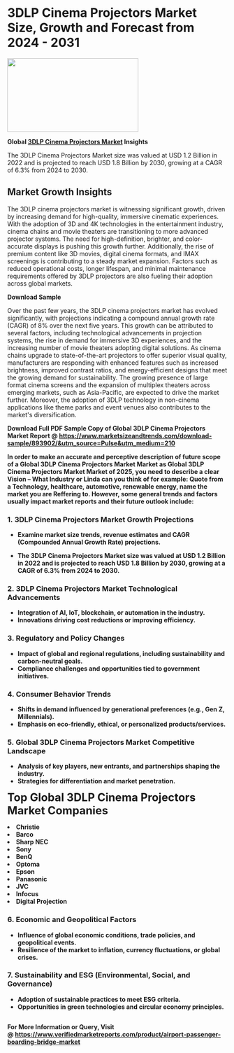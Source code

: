 <H1>3DLP Cinema Projectors Market Size, Growth and Forecast from 2024 - 2031</H1><img class="aligncenter size-medium wp-image-584254" src="https://thirdeyenews.in/wp-content/uploads/2024/09/Global-Market-Research-300x168.jpeg" alt="" width="300" height="168" /><p><strong>Global&nbsp;<a href="https://www.marketsizeandtrends.com/download-sample/893902/&amp;utm_source=Pulse&amp;utm_medium=210">3DLP Cinema Projectors Market</a> Insights</strong></p><p>The 3DLP Cinema Projectors Market size was valued at USD 1.2 Billion in 2022 and is projected to reach USD 1.8 Billion by 2030, growing at a CAGR of 6.3% from 2024 to 2030.</p><p><h2>Market Growth Insights</h2> <p>The 3DLP cinema projectors market is witnessing significant growth, driven by increasing demand for high-quality, immersive cinematic experiences. With the adoption of 3D and 4K technologies in the entertainment industry, cinema chains and movie theaters are transitioning to more advanced projector systems. The need for high-definition, brighter, and color-accurate displays is pushing this growth further. Additionally, the rise of premium content like 3D movies, digital cinema formats, and IMAX screenings is contributing to a steady market expansion. Factors such as reduced operational costs, longer lifespan, and minimal maintenance requirements offered by 3DLP projectors are also fueling their adoption across global markets.</p> <p><strong>Download Sample</strong></p> <p>Over the past few years, the 3DLP cinema projectors market has evolved significantly, with projections indicating a compound annual growth rate (CAGR) of 8% over the next five years. This growth can be attributed to several factors, including technological advancements in projection systems, the rise in demand for immersive 3D experiences, and the increasing number of movie theaters adopting digital solutions. As cinema chains upgrade to state-of-the-art projectors to offer superior visual quality, manufacturers are responding with enhanced features such as increased brightness, improved contrast ratios, and energy-efficient designs that meet the growing demand for sustainability. The growing presence of large format cinema screens and the expansion of multiplex theaters across emerging markets, such as Asia-Pacific, are expected to drive the market further. Moreover, the adoption of 3DLP technology in non-cinema applications like theme parks and event venues also contributes to the market's diversification.</p> <p><strong></p><p><span class=""><strong>Download Full PDF Sample Copy of Global 3DLP Cinema Projectors Market Report</strong> @ <a href="https://www.marketsizeandtrends.com/download-sample/893902/&amp;utm_source=Pulse&amp;utm_medium=210" target="_blank">https://www.marketsizeandtrends.com/download-sample/893902/&amp;utm_source=Pulse&amp;utm_medium=210</a></span></p><p>In order to make an accurate and perceptive description of future scope of a Global&nbsp;3DLP Cinema Projectors Market Market as Global&nbsp;3DLP Cinema Projectors Market Market of 2025, you need to describe a clear Vision &ndash; What Industry or Linda can you think of for example: Quote from a Technology, healthcare, automotive, renewable energy, name the market you are Reffering to. However, some general trends and factors usually impact market reports and their future outlook include:</p><h3>1.&nbsp;<strong>3DLP Cinema Projectors Market Growth Projections</strong></h3><ul><li>Examine market size trends, revenue estimates and CAGR (Compounded Annual Growth Rate) projections.</li><li><p>The 3DLP Cinema Projectors Market size was valued at USD 1.2 Billion in 2022 and is projected to reach USD 1.8 Billion by 2030, growing at a CAGR of 6.3% from 2024 to 2030.</p></li></ul><h3>2.&nbsp;<strong>3DLP Cinema Projectors Market Technological Advancements</strong></h3><ul><li>Integration of AI, IoT, blockchain, or automation in the industry.</li><li>Innovations driving cost reductions or improving efficiency.</li></ul><h3>3.&nbsp;<strong>Regulatory and Policy Changes</strong></h3><ul><li>Impact of global and regional regulations, including sustainability and carbon-neutral goals.</li><li>Compliance challenges and opportunities tied to government initiatives.</li></ul><h3>4.&nbsp;<strong>Consumer Behavior Trends</strong></h3><ul><li>Shifts in demand influenced by generational preferences (e.g., Gen Z, Millennials).</li><li>Emphasis on eco-friendly, ethical, or personalized products/services.</li></ul><h3>5.&nbsp;<strong>Global 3DLP Cinema Projectors Market Competitive Landscape</strong></h3><ul><li>Analysis of key players, new entrants, and partnerships shaping the industry.</li><li>Strategies for differentiation and market penetration.</li></ul><p data-pm-slice="1 1 []"><span style="color: inherit; font-family: inherit; font-size: 25px;">Top Global 3DLP Cinema Projectors Market Companies</span></p><div class="" data-test-id=""><p><li>Christie</li><li> Barco</li><li> Sharp NEC</li><li> Sony</li><li> BenQ</li><li> Optoma</li><li> Epson</li><li> Panasonic</li><li> JVC</li><li> Infocus</li><li> Digital Projection</li></p></div><h3>6.&nbsp;<strong>Economic and Geopolitical Factors</strong></h3><ul><li>Influence of global economic conditions, trade policies, and geopolitical events.</li><li>Resilience of the market to inflation, currency fluctuations, or global crises.</li></ul><h3>7.&nbsp;<strong>Sustainability and ESG (Environmental, Social, and Governance)</strong></h3><ul><li>Adoption of sustainable practices to meet ESG criteria.</li><li>Opportunities in green technologies and circular economy principles.</li></ul><h2><strong style="font-size: 14px;">For More Information or Query, Visit @&nbsp;</strong><a style="background-color: #ffffff; font-size: 14px;" href="https://www.marketsizeandtrends.com/report/3dlp-cinema-projectors-market/" target="_blank">https://www.verifiedmarketreports.com/product/airport-passenger-boarding-bridge-market</a></h2>
